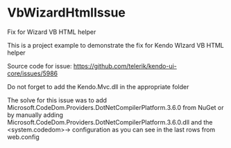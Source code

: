 # VbWizardHtmlIssue
Fix for Wizard VB HTML helper

This is a project example to demonstrate the fix for Kendo WIzard VB HTML helper

Source code for issue: https://github.com/telerik/kendo-ui-core/issues/5986

Do not forget to add the Kendo.Mvc.dll in the appropriate folder

The solve for this issue was to add Microsoft.CodeDom.Providers.DotNetCompilerPlatform.3.6.0 from NuGet or by manually adding Microsoft.CodeDom.Providers.DotNetCompilerPlatform.3.6.0.dll and the <system.codedom>-><compilers> configuration as you can see in the last rows from web.config
